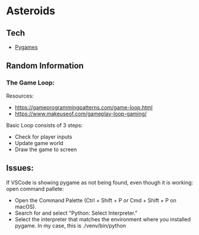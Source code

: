 # Asteroids

## Tech

-   [Pygames](https://www.pygame.org/news)

## Random Information

### The Game Loop:

Resources:

-   https://gameprogrammingpatterns.com/game-loop.html
-   https://www.makeuseof.com/gameplay-loop-gaming/

Basic Loop consists of 3 steps:

-   Check for player inputs
-   Update game world
-   Draw the game to screen

## Issues:

If VSCode is showing pygame as not being found, even though it is working: open
command pallete:

-   Open the Command Palette (Ctrl + Shift + P or Cmd + Shift + P on macOS).
-   Search for and select "Python: Select Interpreter."
-   Select the interpreter that matches the environment where you installed
    pygame. In my case, this is ./venv/bin/python
